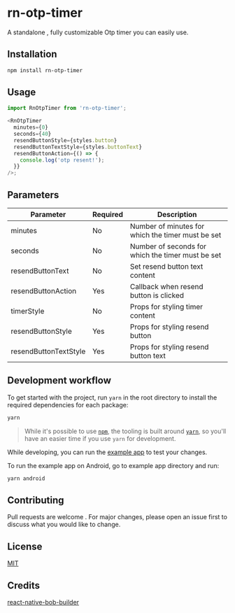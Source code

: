 # rn-otp-timer

A standalone , fully customizable Otp timer you can easily use.

## Installation

```sh
npm install rn-otp-timer
```

## Usage

```js
import RnOtpTimer from 'rn-otp-timer';

<RnOtpTimer
  minutes={0}
  seconds={40}
  resendButtonStyle={styles.button}
  resendButtonTextStyle={styles.buttonText}
  resendButtonAction={() => {
    console.log('otp resent!');
  }}
/>;
```

## Parameters

| Parameter             | Required | Description                                       |
| --------------------- | -------- | ------------------------------------------------- |
| minutes               | No       | Number of minutes for which the timer must be set |
| seconds               | No       | Number of seconds for which the timer must be set |
| resendButtonText      | No       | Set resend button text content                    |
| resendButtonAction    | Yes      | Callback when resend button is clicked            |
| timerStyle            | No       | Props for styling timer content                   |
| resendButtonStyle     | Yes      | Props for styling resend button                   |
| resendButtonTextStyle | Yes      | Props for styling resend button text              |

## Development workflow

To get started with the project, run `yarn` in the root directory to install the required dependencies for each package:

```sh
yarn
```

> While it's possible to use [`npm`](https://github.com/npm/cli), the tooling is built around [`yarn`](https://classic.yarnpkg.com/), so you'll have an easier time if you use `yarn` for development.

While developing, you can run the [example app](/example/) to test your changes.

To run the example app on Android, go to example app directory and run:

```sh
yarn android
```

## Contributing

Pull requests are welcome . For major changes, please open an issue first to discuss what you would like to change.

## License

[MIT](https://choosealicense.com/licenses/mit/)

## Credits

[react-native-bob-builder](https://github.com/callstack/react-native-builder-bob)

